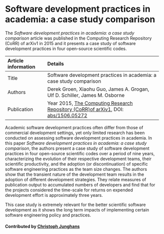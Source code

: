 # Software development practices in academia: a case study comparison

The *Software development practices in academia: a case study comparison* article was published in the Computing Research Repository (CoRR) of arXiv1 in 2015 and it presents a case study of software development practices in four open-source scientific codes.


Article information | Details
:--- | :---
Title  | Software development practices in academia: a case study comparison
Authors | Derek Groen, Xiaohu Guo, James A. Grogan, Ulf D. Schiller, James M. Osborne
Publication | Year 2015, [The Computing Research Repository (CoRR)of arXiv1](https://arxiv.org/corr), DOI: [abs/1506.05272](http://arxiv.org/abs/1506.05272)


Academic software development practices often differ from those of commercial development settings, yet only limited research has been conducted on assessing software development practices in academia. In this paper *Software development practices in academia: a case study comparison*, the authors present a case study of software development practices in four open-source scientific codes over a period of nine years, characterizing the evolution of their respective development teams, their scientific productivity, and the adoption (or discontinuation) of specific software engineering practices as the team size changes. The authors show that the transient nature of the development team results in the adoption of different development strategies. They relate measures of publication output to accumulated numbers of developers and find that for the projects considered the time-scale for returns on expended development effort is approximately three years.

This case study is extremely relevant for the better scientific software development as it shows the long term impacts of implementing certain software engineering policy and practices.

#### Contributed by [Christoph Junghans](https://github.com/junghans)

<!---
Publish: yes
Categories: reliability
Topics: testing, reliability, reproducibility, software development
Tags: paper
Level: 2
Prerequisites: defaults
Aggregate: none
--->
